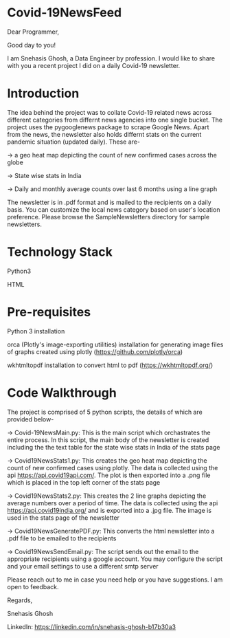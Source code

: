 # Covid-19NewsFeed

Dear Programmer,

Good day to you!

I am Snehasis Ghosh, a Data Engineer by profession. I would like to share with you a recent project I did on a daily Covid-19 newsletter. 

Introduction
============

The idea behind the project was to collate Covid-19 related news across different categories from differnt news agencies into one single bucket. The project uses the pygooglenews package to scrape Google News. Apart from the news, the newsletter also holds differnt stats on the current pandemic situation (updated daily). These are-

-> a geo heat map depicting the count of new confirmed cases across the globe

-> State wise stats in India

-> Daily and monthly average counts over last 6 months using a line graph

The newsletter is in .pdf format and is mailed to the recipients on a daily basis. You can customize the local news category based on user's location preference. Please browse the SampleNewsletters directory for sample newsletters.


Technology Stack
================

Python3

HTML

Pre-requisites
==============

Python 3 installation

orca (Plotly's image-exporting utilities) installation for generating image files of graphs created using plotly (https://github.com/plotly/orca)

wkhtmltopdf installation to convert html to pdf (https://wkhtmltopdf.org/)

Code Walkthrough
================

The project is comprised of 5 python scripts, the details of which are provided below-

-> Covid-19NewsMain.py: This is the main script which orchastrates the entire process. In this script, the main body of the newsletter is created including the the text table for the state wise stats in India of the stats page

-> Covid19NewsStats1.py: This creates the geo heat map depicting the count of new confirmed cases using plotly. The data is collected using the api https://api.covid19api.com/. The plot is then exported into a .png file which is placed in the top left corner of the stats page

-> Covid19NewsStats2.py: This creates the 2 line graphs depicting the average numbers over a period of time. The data is collected using the api https://api.covid19india.org/ and is exported into a .jpg file. The image is used in the stats page of the newsletter

-> Covid19NewsGeneratePDF.py: This converts the html newsletter into a .pdf file to be emailed to the recipients

-> Covid19NewsSendEmail.py: The script sends out the email to the appropriate recipients using a google account. You may configure the script and your email settings to use a different smtp server



Please reach out to me in case you need help or you have suggestions. I am open to feedback.

Regards,

Snehasis Ghosh

LinkedIn: https://linkedin.com/in/snehasis-ghosh-b17b30a3
